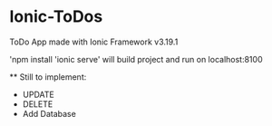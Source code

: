 # Ionic-ToDos
ToDo App made with Ionic Framework v3.19.1

'npm install
'ionic serve' will build project and run on localhost:8100

** Still to implement:
- UPDATE
- DELETE
- Add Database